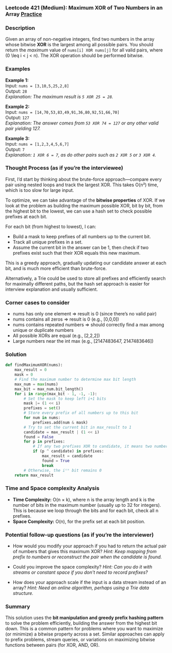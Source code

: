 ### Leetcode 421 (Medium): Maximum XOR of Two Numbers in an Array [Practice](https://leetcode.com/problems/maximum-xor-of-two-numbers-in-an-array)

### Description  
Given an array of non-negative integers, find two numbers in the array whose bitwise **XOR** is the largest among all possible pairs. You should return the *maximum* value of `nums[i] XOR nums[j]` for all valid pairs, where \(0 \leq i < j < n\). The XOR operation should be performed bitwise.

### Examples  

**Example 1:**  
Input: `nums = [3,10,5,25,2,8]`  
Output: `28`  
*Explanation: The maximum result is `5 XOR 25 = 28`.*

**Example 2:**  
Input: `nums = [14,70,53,83,49,91,36,80,92,51,66,70]`  
Output: `127`  
*Explanation: The answer comes from `53 XOR 74 = 127` or any other valid pair yielding 127.*

**Example 3:**  
Input: `nums = [1,2,3,4,5,6,7]`  
Output: `7`  
*Explanation: `1 XOR 6 = 7`, as do other pairs such as `2 XOR 5` or `3 XOR 4`.*

### Thought Process (as if you’re the interviewee)  
First, I’d start by thinking about the brute-force approach—compare every pair using nested loops and track the largest XOR. This takes O(n²) time, which is too slow for large input.

To optimize, we can take advantage of the **bitwise properties** of XOR. If we look at the problem as building the maximum possible XOR, bit by bit, from the highest bit to the lowest, we can use a hash set to check possible prefixes at each bit.

For each bit (from highest to lowest), I can:
- Build a mask to keep prefixes of all numbers up to the current bit.
- Track all unique prefixes in a set.
- Assume the current bit in the answer can be 1, then check if two prefixes exist such that their XOR equals this new maximum.

This is a greedy approach, gradually updating our candidate answer at each bit, and is much more efficient than brute-force.

Alternatively, a Trie could be used to store all prefixes and efficiently search for maximally different paths, but the hash set approach is easier for interview explanation and usually sufficient.

### Corner cases to consider  
- nums has only one element ⇒ result is 0 (since there’s no valid pair)
- nums contains all zeros ⇒ result is 0 (e.g., [0,0,0])
- nums contains repeated numbers ⇒ should correctly find a max among unique or duplicate numbers
- All possible XORs are equal (e.g., [2,2,2])
- Large numbers near the int max (e.g., [2147483647, 2147483646])

### Solution

```python
def findMaximumXOR(nums):
    max_result = 0
    mask = 0
    # Find the maximum number to determine max bit length
    max_num = max(nums)
    max_bit = max_num.bit_length()
    for i in range(max_bit - 1, -1, -1):
        # Set the mask to keep left i+1 bits
        mask |= (1 << i)
        prefixes = set()
        # Store every prefix of all numbers up to this bit
        for num in nums:
            prefixes.add(num & mask)
        # Try to set the current bit in max_result to 1
        candidate = max_result | (1 << i)
        found = False
        for p in prefixes:
            # If any two prefixes XOR to candidate, it means two numbers with those prefixes
            if (p ^ candidate) in prefixes:
                max_result = candidate
                found = True
                break
        # Otherwise, the iᵗʰ bit remains 0
    return max_result
```

### Time and Space complexity Analysis  

- **Time Complexity:** O(n × k), where n is the array length and k is the number of bits in the maximum number (usually up to 32 for integers). This is because we loop through the bits and for each bit, check all n prefixes.
- **Space Complexity:** O(n), for the prefix set at each bit position.

### Potential follow-up questions (as if you’re the interviewer)  

- How would you modify your approach if you had to return the actual pair of numbers that gives this maximum XOR?
  *Hint: Keep mapping from prefix to numbers or reconstruct the pair when the candidate is found.*

- Could you improve the space complexity?
  *Hint: Can you do it with streams or constant space if you don't need to record prefixes?*

- How does your approach scale if the input is a data stream instead of an array?
  *Hint: Need an online algorithm, perhaps using a Trie data structure.*

### Summary
This solution uses the **bit manipulation and greedy prefix hashing pattern** to solve the problem efficiently, building the answer from the highest bit down. This is a common pattern for problems where you want to maximize (or minimize) a bitwise property across a set. Similar approaches can apply to prefix problems, stream queries, or variations on maximizing bitwise functions between pairs (for XOR, AND, OR).